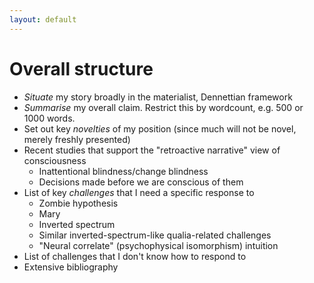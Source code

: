 ```yaml
---
layout: default
---
```


# Overall structure

* _Situate_ my story broadly in the materialist, Dennettian framework
* _Summarise_ my overall claim. Restrict this by wordcount, e.g. 500 or 1000 words.
* Set out key _novelties_ of my position (since much will not be novel,
  merely freshly presented)
* Recent studies that support the "retroactive narrative" view of consciousness
  * Inattentional blindness/change blindness
  * Decisions made before we are conscious of them
* List of key _challenges_ that I need a specific response to
  * Zombie hypothesis
  * Mary
  * Inverted spectrum
  * Similar inverted-spectrum-like qualia-related challenges
  * "Neural correlate" (psychophysical isomorphism) intuition
* List of challenges that I don't know how to respond to
* Extensive bibliography
